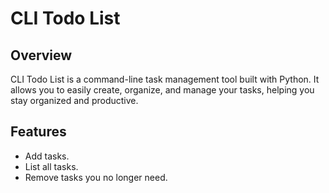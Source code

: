 # CLI Todo List

## Overview

CLI Todo List is a command-line task management tool built with Python. It allows you to easily create, organize, and manage your tasks, helping you stay organized and productive.

## Features

- Add tasks.
- List all tasks.
- Remove tasks you no longer need.
